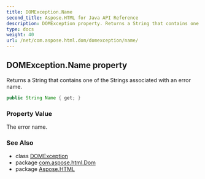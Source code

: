 ```yaml
---
title: DOMException.Name
second_title: Aspose.HTML for Java API Reference
description: DOMException property. Returns a String that contains one of the Strings associated with an error name
type: docs
weight: 40
url: /net/com.aspose.html.dom/domexception/name/
---
```

## DOMException.Name property

Returns a String that contains one of the Strings associated with an error name.

```java
public String Name { get; }
```

### Property Value

The error name.

### See Also

* class [DOMException](../)
* package [com.aspose.html.Dom](../../domexception/)
* package [Aspose.HTML](../../../)
